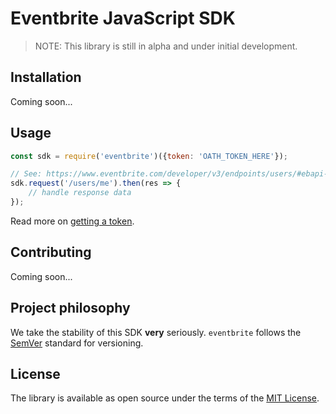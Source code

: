 # Eventbrite JavaScript SDK

> NOTE: This library is still in alpha and under initial development.

## Installation

Coming soon...

## Usage

```js
const sdk = require('eventbrite')({token: 'OATH_TOKEN_HERE'});

// See: https://www.eventbrite.com/developer/v3/endpoints/users/#ebapi-get-users-id
sdk.request('/users/me').then(res => {
    // handle response data
});
```

Read more on [getting a token](https://www.eventbrite.com/developer/v3/api_overview/authentication/#ebapi-getting-a-token).

## Contributing

Coming soon...

## Project philosophy

We take the stability of this SDK **very** seriously. `eventbrite` follows the [SemVer](http://semver.org/) standard for versioning.

## License

The library is available as open source under the terms of the [MIT License](LICENSE).
